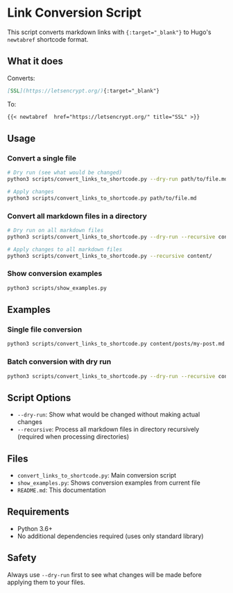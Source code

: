 # Link Conversion Script

This script converts markdown links with `{:target="_blank"}` to Hugo's `newtabref` shortcode format.

## What it does

Converts:
```markdown
[SSL](https://letsencrypt.org/){:target="_blank"}
```

To:
```markdown
{{< newtabref  href="https://letsencrypt.org/" title="SSL" >}}
```

## Usage

### Convert a single file

```bash
# Dry run (see what would be changed)
python3 scripts/convert_links_to_shortcode.py --dry-run path/to/file.md

# Apply changes
python3 scripts/convert_links_to_shortcode.py path/to/file.md
```

### Convert all markdown files in a directory

```bash
# Dry run on all markdown files
python3 scripts/convert_links_to_shortcode.py --dry-run --recursive content/

# Apply changes to all markdown files
python3 scripts/convert_links_to_shortcode.py --recursive content/
```

### Show conversion examples

```bash
python3 scripts/show_examples.py
```

## Examples

### Single file conversion
```bash
python3 scripts/convert_links_to_shortcode.py content/posts/my-post.md
```

### Batch conversion with dry run
```bash
python3 scripts/convert_links_to_shortcode.py --dry-run --recursive content/posts/
```

## Script Options

- `--dry-run`: Show what would be changed without making actual changes
- `--recursive`: Process all markdown files in directory recursively (required when processing directories)

## Files

- `convert_links_to_shortcode.py`: Main conversion script
- `show_examples.py`: Shows conversion examples from current file
- `README.md`: This documentation

## Requirements

- Python 3.6+
- No additional dependencies required (uses only standard library)

## Safety

Always use `--dry-run` first to see what changes will be made before applying them to your files.
